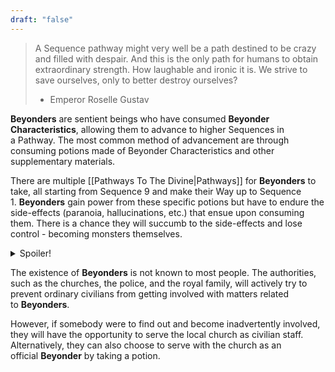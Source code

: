 ```yaml
---
draft: "false"
---
```

> A Sequence pathway might very well be a path destined to be crazy and filled with despair. And this is the only path for humans to obtain extraordinary strength. 
> How laughable and ironic it is. We strive to save ourselves, only to better destroy ourselves?
>
>- Emperor Roselle Gustav

**Beyonders** are sentient beings who have consumed **Beyonder Characteristics**, allowing them to advance to higher Sequences in a Pathway. The most common method of advancement are through consuming potions made of Beyonder Characteristics and other supplementary materials.

There are multiple [[Pathways To The Divine|Pathways]] for **Beyonders** to take, all starting from Sequence 9 and make their Way up to Sequence 1. **Beyonders** gain power from these specific potions but have to endure the side-effects (paranoia, hallucinations, etc.) that ensue upon consuming them. There is a chance they will succumb to the side-effects and lose control - becoming monsters themselves.

<details>
<summary>Spoiler!</summary>
<p>In ancient times, many **Beyonder** creatures believed that gathering similar power would lead to qualitative change and breakthrough. However, all of them turned mad or lost control without exception. Only after the <a href="First Blasphemy Slate.md" class="internal-link">First Blasphemy Slate</a> was discovered that they realized the need for a balance and the existence of pathways as a guide.</p></details>

The existence of **Beyonders** is not known to most people. The authorities, such as the churches, the police, and the royal family, will actively try to prevent ordinary civilians from getting involved with matters related to **Beyonders**. 

However, if somebody were to find out and become inadvertently involved, they will have the opportunity to serve the local church as civilian staff. Alternatively, they can also choose to serve with the church as an official **Beyonder** by taking a potion.